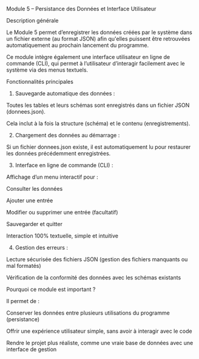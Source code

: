 

 Module 5 – Persistance des Données et Interface Utilisateur

 Description générale

Le Module 5 permet d’enregistrer les données créées par le système dans un fichier externe (au format JSON) afin qu'elles puissent être retrouvées automatiquement au prochain lancement du programme.

Ce module intègre également une interface utilisateur en ligne de commande (CLI), qui permet à l’utilisateur d’interagir facilement avec le système via des menus textuels.




 Fonctionnalités principales

1. Sauvegarde automatique des données :

Toutes les tables et leurs schémas sont enregistrés dans un fichier JSON (donnees.json).

Cela inclut à la fois la structure (schéma) et le contenu (enregistrements).



2. Chargement des données au démarrage :

Si un fichier donnees.json existe, il est automatiquement lu pour restaurer les données précédemment enregistrées.



3. Interface en ligne de commande (CLI) :

Affichage d’un menu interactif pour :

Consulter les données

Ajouter une entrée

Modifier ou supprimer une entrée (facultatif)

Sauvegarder et quitter


Interaction 100% textuelle, simple et intuitive



4. Gestion des erreurs :

Lecture sécurisée des fichiers JSON (gestion des fichiers manquants ou mal formatés)

Vérification de la conformité des données avec les schémas existants





Pourquoi ce module est important ?

Il permet de :

Conserver les données entre plusieurs utilisations du programme (persistance)

Offrir une expérience utilisateur simple, sans avoir à interagir avec le code

Rendre le projet plus réaliste, comme une vraie base de données avec une interface de gestion
